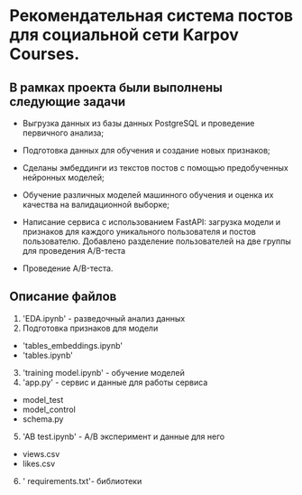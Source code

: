 # Рекомендательная система постов для социальной сети Karpov Courses.
## В рамках проекта были выполнены следующие задачи
- Выгрузка данных из базы данных PostgreSQL и проведение первичного анализа;

- Подготовка данных для обучения и создание новых признаков;

- Сделаны эмбеддинги из текстов постов с помощью предобученных нейронных моделей;

- Обучение различных моделей машинного обучения и оценка их качества на валидационной выборке;

- Написание сервиса с использованием FastAPI: загрузка модели и признаков для каждого уникального пользователя и  постов пользователю. Добавлено разделение пользователей на две группы для проведения  A/B-теста

- Проведение A/B-теста.
## Описание файлов
1. 'EDA.ipynb' - разведочный анализ данных
2. Подготовка признаков для модели
- 'tables_embeddings.ipynb'
- 'tables.ipynb'
3. 'training model.ipynb' - обучение моделей
4. 'app.py' - сервис и данные для работы сервиса 
  - model_test
  - model_control
  - schema.py
5. 'AB test.ipynb' - A/B эксперимент и данные для него
- views.csv 
- likes.csv
6. ' requirements.txt'- библиотеки 
